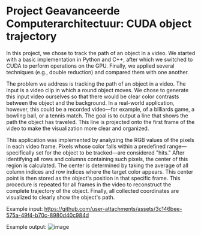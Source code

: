 # Project Geavanceerde Computerarchitectuur: CUDA object trajectory

In this project, we chose to track the path of an object in a video. We started with a basic implementation in Python and C++, after which we switched to CUDA to perform operations on the GPU. Finally, we applied several techniques (e.g., double reduction) and compared them with one another.


The problem we address is tracking the path of an object in a video. The input is a video clip in which a round object moves. We chose to generate this input video ourselves so that there would be clear color contrasts between the object and the background. In a real-world application, however, this could be a recorded video—for example, of a billiards game, a bowling ball, or a tennis match. The goal is to output a line that shows the path the object has traveled. This line is projected onto the first frame of the video to make the visualization more clear and organized.


This application was implemented by analyzing the RGB values of the pixels in each video frame. Pixels whose color falls within a predefined range—specifically set for the object to be tracked—are considered "hits." After identifying all rows and columns containing such pixels, the center of this region is calculated. The center is determined by taking the average of all column indices and row indices where the target color appears. This center point is then stored as the object's position in that specific frame. This procedure is repeated for all frames in the video to reconstruct the complete trajectory of the object. Finally, all collected coordinates are visualized to clearly show the object's path. 


Example input:
https://github.com/user-attachments/assets/3c146bee-575a-49f4-b70c-8980d40c984d


Example output:
![image](https://github.com/user-attachments/assets/4a9925b3-f92d-467d-9d1e-ce11959c157d)
